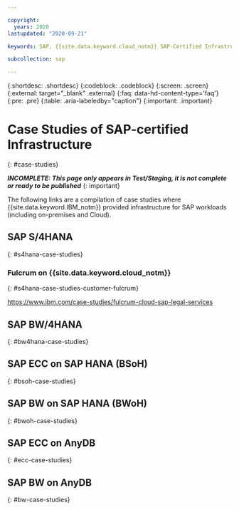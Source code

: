 ```yaml
---

copyright:
  years: 2020
lastupdated: "2020-09-21"

keywords: SAP, {{site.data.keyword.cloud_notm}} SAP-Certified Infrastructure, {{site.data.keyword.ibm_cloud_sap}}, SAP Workloads

subcollection: sap

---
```


{:shortdesc: .shortdesc}
{:codeblock: .codeblock}
{:screen: .screen}
{:external: target="_blank" .external}
{:faq: data-hd-content-type='faq'}
{:pre: .pre}
{:table: .aria-labeledby="caption"}
{:important: .important}

# Case Studies of SAP-certified Infrastructure
{: #case-studies}

**_INCOMPLETE: This page only appears in Test/Staging, it is not complete or ready to be published_**
{: important}

The following links are a compilation of case studies where {{site.data.keyword.IBM_notm}} provided infrastructure for SAP workloads (including on-premises and Cloud).

## SAP S/4HANA
{: #s4hana-case-studies}

### Fulcrum on {{site.data.keyword.cloud_notm}}
{: #s4hana-case-studies-customer-fulcrum}

https://www.ibm.com/case-studies/fulcrum-cloud-sap-legal-services


## SAP BW/4HANA
{: #bw4hana-case-studies}


## SAP ECC on SAP HANA (BSoH)
{: #bsoh-case-studies}


## SAP BW on SAP HANA (BWoH)
{: #bwoh-case-studies}


## SAP ECC on AnyDB
{: #ecc-case-studies}


## SAP BW on AnyDB
{: #bw-case-studies}
